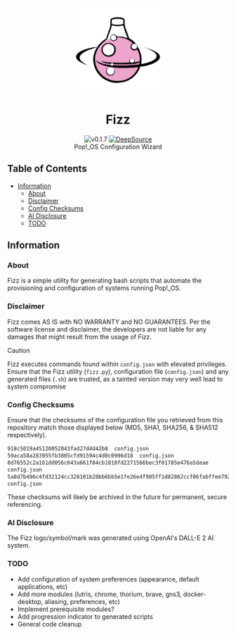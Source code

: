 <p align="center">
    <a><img src="./images/icon.png" width=200 height="200"></a>
    <h1 align="center">Fizz</h1>
    <p align="center">
        <a><img src="https://img.shields.io/badge/version-0.1.7-blue.svg" alt="v0.1.7"></a>
        <a href="https://app.deepsource.com/gh/ax-i-om/fizz/" target="_blank"><img alt="DeepSource" title="DeepSource" src="https://app.deepsource.com/gh/ax-i-om/fizz.svg/?label=active+issues&show_trend=true"/></a><br>
        Pop!_OS Configuration Wizard<br>
    </p>
</p>

## Table of Contents

- [Information](#information)
  - [About](#about)
  - [Disclaimer](#disclaimer)
  - [Config Checksums](#config-checksums)
  - [AI Disclosure](#ai-disclosure)
  - [TODO](#todo)

## Information

### About

Fizz is a simple utility for generating bash scripts that automate the provisioning and configuration of systems running Pop!_OS.

### Disclaimer

Fizz comes AS IS with NO WARRANTY and NO GUARANTEES. Per the software license and disclaimer, the developers are not liable for any damages that might result from the usage of Fizz.

> [!CAUTION] 
> Fizz executes commands found within `config.json` with elevated privileges. Ensure that the Fizz utility (`fizz.py`), configuration file (`config.json`) and any generated files (`.sh`) are trusted, as a tainted version may very well lead to system compromise

### Config Checksums

Ensure that the checksums of the configuration file you retrieved from this repository match those displayed below (MD5, SHA1, SHA256, & SHA512 respectively).
```
918c5019a45120052043fad27d4d42b8  config.json
59aca58a283955fb3805cfd91594c4d0c0996d18  config.json
8d76552c2a161dd056c643a661f84cb1810fd2271566bec3f01785e476a5deae  config.json
5a8d7b496c4fd32124cc328101b20bb6bb5e1fe26e4f905ff1d82862ccf06fabffee792b84b225d1330e804c3ade76f4a3089ddfc017fd74908ec27e52b9509f  config.json
```
These checksums will likely be archived in the future for permanent, secure referencing.

### AI Disclosure

The Fizz logo/symbol/mark was generated using OpenAI's DALL-E 2 AI system.

### TODO

+ Add configuration of system preferences (appearance, default applications, etc)
+ Add more modules (lutris, chrome, thorium, brave, gns3, docker-desktop, aliasing, preferences, etc)
+ Implement prerequisite modules?
+ Add progression indicator to generated scripts
+ General code cleanup